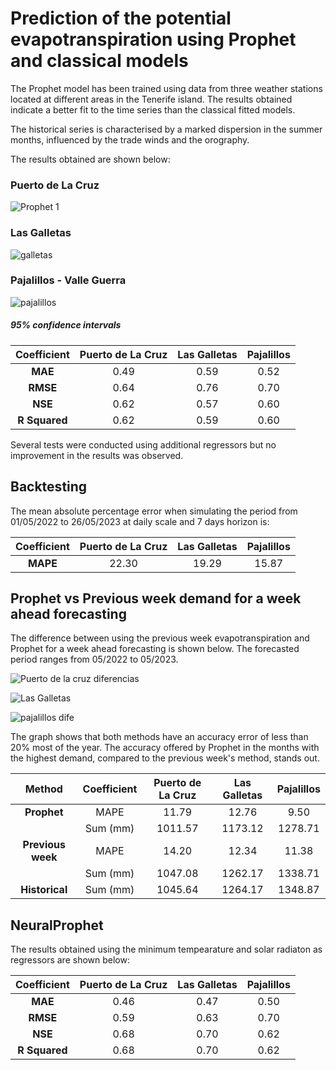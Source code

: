# Prediction of the potential evapotranspiration using Prophet and classical models

The Prophet model has been trained using data from three weather stations located at different areas in the Tenerife island. The results obtained indicate a better fit to the time series than the classical fitted models. 

The historical series is characterised by a marked dispersion in the summer months, influenced by the trade winds and the orography.

The results obtained are shown below:

### Puerto de La Cruz

![Prophet 1](https://github.com/aledor07/Evapotranspiration_forecasting/assets/86531400/d2406806-e17a-4cb3-a365-6f3dd930768c)

### Las Galletas

![galletas](https://github.com/aledor07/Evapotranspiration_forecasting/assets/86531400/d542a42c-c63d-42cd-82ba-9bf3393d8cc3)


### Pajalillos - Valle Guerra

![pajalillos](https://github.com/aledor07/Evapotranspiration_forecasting/assets/86531400/4186be0a-00f8-4b93-9a59-599f9961ed64)


##### <em> 95% confidence intervals </em>



| **Coefficient** | **Puerto de La Cruz** | **Las Galletas** | **Pajalillos** |
|:---------------:|:---------------------:|:----------------:|:--------------:|
| **MAE**         | 0.49                  | 0.59             | 0.52           |
| **RMSE**        | 0.64                  | 0.76             | 0.70           |
| **NSE**         | 0.62                  | 0.57             | 0.60           |
| **R Squared**   | 0.62                  | 0.59             | 0.60           |

Several tests were conducted using additional regressors but no improvement in the results was observed.

## Backtesting

The mean absolute percentage error when simulating the period from 01/05/2022 to 26/05/2023 at daily scale and 7 days horizon is:

| **Coefficient** | **Puerto de La Cruz** | **Las Galletas** | **Pajalillos** |
|:---------------:|:---------------------:|:----------------:|:--------------:|
| **MAPE**        | 22.30                 | 19.29            | 15.87          |


## Prophet vs Previous week demand for a week ahead forecasting

The difference between using the previous week evapotranspiration and Prophet for a week ahead forecasting is shown below. The forecasted period ranges from 05/2022 to 05/2023.

![Puerto de la cruz diferencias](https://github.com/aledor07/Evapotranspiration_forecasting/assets/86531400/99dee836-8a83-4740-ae69-b0ad128052e8)

![Las Galletas](https://github.com/aledor07/Evapotranspiration_forecasting/assets/86531400/96b05c60-1538-47d9-a896-a7a607676f35)

![pajalillos dife](https://github.com/aledor07/Evapotranspiration_forecasting/assets/86531400/1a23cfd7-c65e-40dc-b657-a0fa1d1d618c)



The graph shows that both methods have an accuracy error of less than 20% most of the year. The accuracy offered by Prophet in the months with the highest demand, compared to the previous week's method, stands out. 


| **Method**        | **Coefficient** | **Puerto de La Cruz** | **Las Galletas** | **Pajalillos** |
|:-----------------:|:---------------:|:---------------------:|:----------------:|:--------------:|
| **Prophet**       | MAPE            | 11.79                 | 12.76            | 9.50           |
|               | Sum (mm)        | 1011.57               | 1173.12          | 1278.71        |
| **Previous week** | MAPE            | 14.20                 | 12.34            | 11.38          |
|               | Sum (mm)        | 1047.08               | 1262.17          | 1338.71        |
| **Historical**    | Sum (mm)        | 1045.64               | 1264.17          | 1348.87        |

## NeuralProphet

The results obtained using the minimum tempearature and solar radiaton as regressors are shown below:


| **Coefficient** | **Puerto de La Cruz** | **Las Galletas** | **Pajalillos** |
|:---------------:|:---------------------:|:----------------:|:--------------:|
| **MAE**         | 0.46                  | 0.47             | 0.50           |
| **RMSE**        | 0.59                  | 0.63             | 0.70           |
| **NSE**         | 0.68                  | 0.70             | 0.62           |
| **R Squared**   | 0.68                  | 0.70             | 0.62           |
